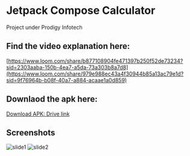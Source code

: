 # Jetpack Compose Calculator
 Project under Prodigy Infotech

## Find the video explanation here:
[https://www.loom.com/share/b877108904fe471397b250f52de73234?sid=2303aaba-150b-4ea7-a5da-73a303b8a7d8](https://www.loom.com/share/979e988ec43a4f30944b85a13ac79e1d?sid=9f76964b-b08f-40a7-a884-acaae1a0d859)

## Downlaod the apk here:
[Download APK: Drive link](https://drive.google.com/file/d/1nMEUB3bbZPvPSP9i4SWQ1ssgbnYrm1ma/view?usp=sharing)

## Screenshots
![slide1](https://github.com/harshjoshi004/CalculatorJetpackCompose/assets/138373025/ffd473b9-fee2-403e-a5c5-a3e18ecd7668)
![slide2](https://github.com/harshjoshi004/CalculatorJetpackCompose/assets/138373025/d86d6f5d-f5dc-4674-a815-832cd5a5116e)

